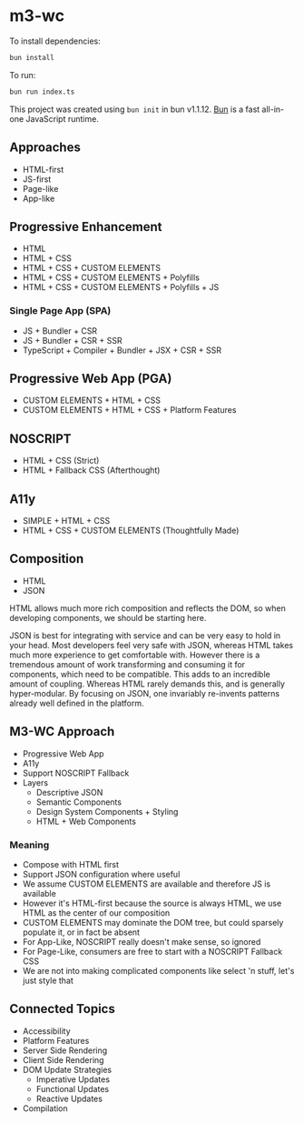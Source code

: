 # m3-wc

To install dependencies:

```bash
bun install
```

To run:

```bash
bun run index.ts
```

This project was created using `bun init` in bun v1.1.12. [Bun](https://bun.sh) is a fast all-in-one JavaScript runtime.

## Approaches

- HTML-first
- JS-first
- Page-like
- App-like

## Progressive Enhancement

- HTML
- HTML + CSS
- HTML + CSS + CUSTOM ELEMENTS
- HTML + CSS + CUSTOM ELEMENTS + Polyfills
- HTML + CSS + CUSTOM ELEMENTS + Polyfills + JS

### Single Page App (SPA)

- JS + Bundler + CSR
- JS + Bundler + CSR + SSR
- TypeScript + Compiler + Bundler + JSX + CSR + SSR

## Progressive Web App (PGA)

- CUSTOM ELEMENTS + HTML + CSS
- CUSTOM ELEMENTS + HTML + CSS + Platform Features

## NOSCRIPT

- HTML + CSS (Strict)
- HTML + Fallback CSS (Afterthought)

## A11y

- SIMPLE + HTML + CSS
- HTML + CSS + CUSTOM ELEMENTS (Thoughtfully Made)

## Composition

- HTML
- JSON

HTML allows much more rich composition and reflects the DOM, so when developing components, we
should be starting here.

JSON is best for integrating with service and can be very easy to hold in your head. Most developers
feel very safe with JSON, whereas HTML takes much more experience to get comfortable with. However
there is a tremendous amount of work transforming and consuming it for components, which need to be
compatible. This adds to an incredible amount of coupling. Whereas HTML rarely demands this, and is
generally hyper-modular. By focusing on JSON, one invariably re-invents patterns already well
defined in the platform.

## M3-WC Approach

- Progressive Web App
- A11y
- Support NOSCRIPT Fallback
- Layers
  - Descriptive JSON
  - Semantic Components
  - Design System Components + Styling
  - HTML + Web Components

### Meaning

- Compose with HTML first
- Support JSON configuration where useful
- We assume CUSTOM ELEMENTS are available and therefore JS is available
- However it's HTML-first because the source is always HTML, we use HTML as the center of our composition
- CUSTOM ELEMENTS may dominate the DOM tree, but could sparsely populate it, or in fact be absent
- For App-Like, NOSCRIPT really doesn't make sense, so ignored
- For Page-Like, consumers are free to start with a NOSCRIPT Fallback CSS
- We are not into making complicated components like select 'n stuff, let's just style that

## Connected Topics

- Accessibility
- Platform Features
- Server Side Rendering
- Client Side Rendering
- DOM Update Strategies
  - Imperative Updates
  - Functional Updates
  - Reactive Updates
- Compilation
